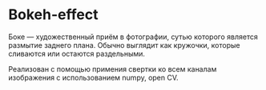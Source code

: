 # Bokeh-effect
Боке —  художественный приём в фотографии, сутью которого является размытие заднего плана. Обычно выглядит как кружочки, которые сливаются или остаются раздельными.

Реализован с помощью примения свертки ко всем каналам изображения c использованием numpy, open CV.
